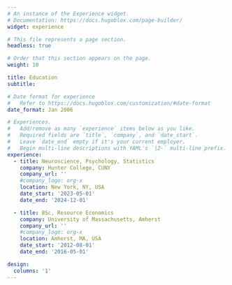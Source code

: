 ```yaml
---
# An instance of the Experience widget.
# Documentation: https://docs.hugoblox.com/page-builder/
widget: experience

# This file represents a page section.
headless: true

# Order that this section appears on the page.
weight: 10

title: Education
subtitle:

# Date format for experience
#   Refer to https://docs.hugoblox.com/customization/#date-format
date_format: Jan 2006

# Experiences.
#   Add/remove as many `experience` items below as you like.
#   Required fields are `title`, `company`, and `date_start`.
#   Leave `date_end` empty if it's your current employer.
#   Begin multi-line descriptions with YAML's `|2-` multi-line prefix.
experience:
  - title: Neuroscience, Psychology, Statistics
    company: Hunter College, CUNY
    company_url: ''
    #company_logo: org-x
    location: New York, NY, USA
    date_start: '2023-05-01'
    date_end: '2024-12-01'

  - title: BSc, Resource Economics
    company: University of Massachusetts, Amherst
    company_url: ''
    #company_logo: org-x
    location: Amherst, MA, USA
    date_start: '2012-08-01'
    date_end: '2016-05-01'

design:
  columns: '1'
---
```

